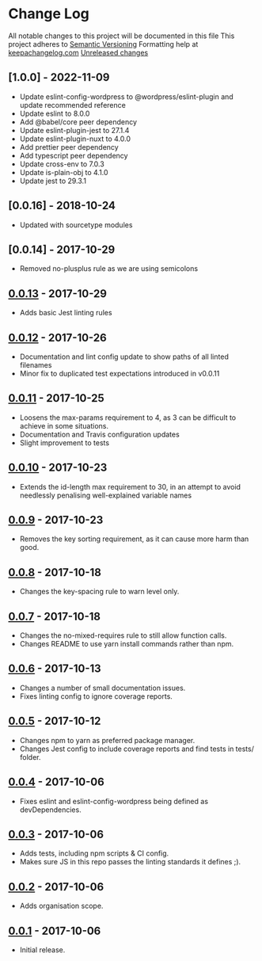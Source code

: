 # Change Log

All notable changes to this project will be documented in this file
This project adheres to [Semantic Versioning](http://semver.org/)
Formatting help at [keepachangelog.com](http://keepachangelog.com/)
[Unreleased changes]

## [1.0.0] - 2022-11-09

- Update eslint-config-wordpress to @wordpress/eslint-plugin and update recommended reference
- Update eslint to 8.0.0
- Add @babel/core peer dependency
- Update eslint-plugin-jest to 27.1.4
- Update eslint-plugin-nuxt to 4.0.0
- Add prettier peer dependency
- Add typescript peer dependency
- Update cross-env to 7.0.3
- Update is-plain-obj to 4.1.0
- Update jest to 29.3.1

## [0.0.16] - 2018-10-24

- Updated with sourcetype modules

## [0.0.14] - 2017-10-29

- Removed no-plusplus rule as we are using semicolons

## [0.0.13] - 2017-10-29

- Adds basic Jest linting rules

## [0.0.12] - 2017-10-26

- Documentation and lint config update to show paths of all linted filenames
- Minor fix to duplicated test expectations introduced in v0.0.11

## [0.0.11] - 2017-10-25

- Loosens the max-params requirement to 4, as 3 can be difficult to achieve in some situations.
- Documentation and Travis configuration updates
- Slight improvement to tests

## [0.0.10] - 2017-10-23

- Extends the id-length max requirement to 30, in an attempt to avoid needlessly penalising well-explained variable names

## [0.0.9] - 2017-10-23

- Removes the key sorting requirement, as it can cause more harm than good.

## [0.0.8] - 2017-10-18

- Changes the key-spacing rule to warn level only.

## [0.0.7] - 2017-10-18

- Changes the no-mixed-requires rule to still allow function calls.
- Changes README to use yarn install commands rather than npm.

## [0.0.6] - 2017-10-13

- Changes a number of small documentation issues.
- Fixes linting config to ignore coverage reports.

## [0.0.5] - 2017-10-12

- Changes npm to yarn as preferred package manager.
- Changes Jest config to include coverage reports and find tests in tests/ folder.

## [0.0.4] - 2017-10-06

- Fixes eslint and eslint-config-wordpress being defined as devDependencies.

## [0.0.3] - 2017-10-06

- Adds tests, including npm scripts & CI config.
- Makes sure JS in this repo passes the linting standards it defines ;).

## [0.0.2] - 2017-10-06

- Adds organisation scope.

## [0.0.1] - 2017-10-06

- Initial release.

[Unreleased changes]: https://github.com/ChromatixAU/eslint-config-chromatix/compare/v0.0.13...HEAD
[0.0.13]: https://github.com/ChromatixAU/eslint-config-chromatix/compare/v0.0.12...v0.0.13
[0.0.12]: https://github.com/ChromatixAU/eslint-config-chromatix/compare/v0.0.11...v0.0.12
[0.0.11]: https://github.com/ChromatixAU/eslint-config-chromatix/compare/v0.0.10...v0.0.11
[0.0.10]: https://github.com/ChromatixAU/eslint-config-chromatix/compare/v0.0.9...v0.0.10
[0.0.9]: https://github.com/ChromatixAU/eslint-config-chromatix/compare/v0.0.8...v0.0.9
[0.0.8]: https://github.com/ChromatixAU/eslint-config-chromatix/compare/v0.0.7...v0.0.8
[0.0.7]: https://github.com/ChromatixAU/eslint-config-chromatix/compare/v0.0.6...v0.0.7
[0.0.6]: https://github.com/ChromatixAU/eslint-config-chromatix/compare/v0.0.5...v0.0.6
[0.0.5]: https://github.com/ChromatixAU/eslint-config-chromatix/compare/v0.0.4...v0.0.5
[0.0.4]: https://github.com/ChromatixAU/eslint-config-chromatix/compare/v0.0.3...v0.0.4
[0.0.3]: https://github.com/ChromatixAU/eslint-config-chromatix/compare/v0.0.2...v0.0.3
[0.0.2]: https://github.com/ChromatixAU/eslint-config-chromatix/compare/v0.0.1...v0.0.2
[0.0.1]: https://github.com/ChromatixAU/eslint-config-chromatix/compare/5c229e...v0.0.1
